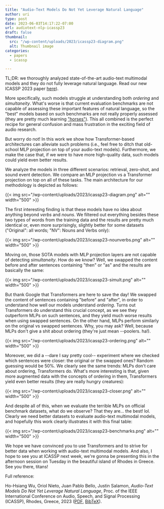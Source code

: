 ```yaml
---
title: "Audio-Text Models Do Not Yet Leverage Natural Language"
author: uri
type: post
date: 2023-06-03T14:17:22-07:00
url: audiotext-nlp-icassp23
draft: false
thumbnail:
  src: "/wp-content/uploads/2023/icassp23-diagram.png"
  alt: Thumbnail image
categories:
  - papers
  - icassp

---
```


TL;DR: we thoroughly analyzed state-of-the-art audio-text multimodal models and they do not fully leverage natural language.
Read our new ICASSP 2023 paper [here]()).

More specifically, such models struggle at understanding both _ordering_ and _simultaneity_.
What's worse is that current evaluation benchmarks are not capable of assessing these important features of natural language, so the "best" models based on such benchmarks are not really properly assessed (they are pretty much learning ["horses"]()).
This all combined is the perfect recipe for general confusion and mass frustration in the exciting field of audio research.

But worry do not! In this work we show how Transformer-based architectures can alleviate such problems (i.e., feel free to ditch that old-school MLP projection on top of your audio-text models).
Furthermore, we make the case that, if we were to have more high-quality data, such models could yield even better results.

We analyze the models in three different scenarios: retrieval, zero-shot, and sound event detection.
We compare an MLP projection vs a Transformer projection on top on all of these tasks.
The main architecture for our methodology is depicted as follows:

{{< img src="/wp-content/uploads/2023/icassp23-diagram.png" alt="" width="500" >}}

The first interesting finding is that these models have no idea about anything beyond _verbs_ and _nouns_.
We filtered out everything besides these two types of words from the training data and the results are pretty much identical or, even more surprisingly, slightly better for some datasets ("Original": all words; "NV": Nouns and Verbs only):

{{< img src="/wp-content/uploads/2023/icassp23-nounverbs.png" alt="" width="500" >}}

Moving on, those SOTA models with MLP projection layers are not capable of detecting _simultaneity_. How do we know? Well, we swapped the content before and after sentences containing "then" or "as" and the results are basically the same:

{{< img src="/wp-content/uploads/2023/icassp23-simult.png" alt="" width="500" >}}

But thank Google that Transformers are here to save the day!
We swapped the content of sentences containing "before" and "after", in order to understand how well our models understand _ordering_.
Turns out Transformers do understand this crucial concept, as we see they outperform MLPs on such sentences, and they yield much worse results when using swapped sentences.
On the other hand, MLPs perform similarly on the original vs swapped sentences.
Why, you may ask? Well, because MLPs don't give a shit about ordering (they're just mean --poolers. ha!).

{{< img src="/wp-content/uploads/2023/icassp23-ordering.png" alt="" width="500" >}}

Moreover, we did a --dare I say pretty cool-- experiment where we checked which sentences were closer: the original or the swapped ones? Random guessing would be 50%.
We clearly see the same trends: MLPs don't care about ordering, Transformers do.
What's more interesting is that, given more augmented data with the concepts of ordering in them, Transformers yield even better results (they are really hungry creatures):

{{< img src="/wp-content/uploads/2023/icassp23-closer.png" alt="" width="500" >}}

And despite all of this, when we evaluate the terrible MLPs on official benchmark datasets, what do we observe? That they are... the best! lol.
Clearly we need better datasets to evaluate audio-text multimodal models, and hopefully this work clearly illustrates it with this final table:

{{< img src="/wp-content/uploads/2023/icassp23-benchmarks.png" alt="" width="500" >}}

We hope we have convinced you to use Transformers and to strive for better data when working with audio-text multimodal models.
And also, I hope to see you at ICASSP next week, we're gonna be presenting this in the afternoon session on Tuesday in the beautiful island of Rhodes in Greece. See you there, titans!

Full reference:

Ho-Hsiang Wu, Oriol Nieto, Juan Pablo Bello, Justin Salamon, _Audio-Text Models Do Not Yet Leverage Natural Language_, Proc. of the IEEE International Conference on Audio, Speech, and Signal Processing (ICASSP), Rhodes, Greece, 2023 ([PDF](), [BibTeX]()).
